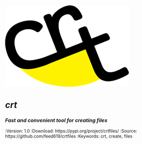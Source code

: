 <p align="center">
<div>
<img src="media/logo/crt_logo_black.png" width="80%"/>
</div>
</p>

<p align="center">
<div>
    <em><h1>crt</h1> <h3>Fast and convenient tool for creating files</h3></em>
</div>
</p>
:Version: 1.0
:Download: https://pypi.org/project/crtfiles/
:Source: https://github.com/feed619/crtfiles
:Keywords: crt, create, files
